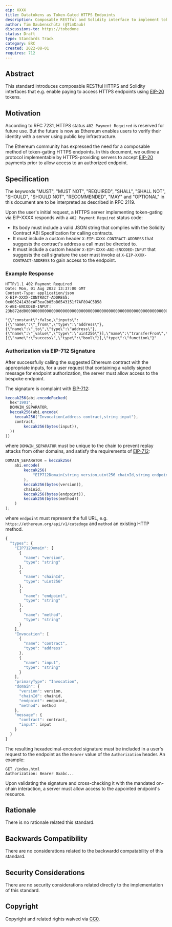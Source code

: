 ```yaml
---
eip: XXXX
title: Datatokens as Token-Gated HTTPS Endpoints
description: Composable RESTful and Solidity interface to implement token-gated HTTPS endpoints usind data tokens.
author: Tim Daubenschütz (@TimDaub)
discussions-to: https://tobedone
status: Draft
type: Standards Track
category: ERC
created: 2022-08-01
requires: 712
---
```


## Abstract

This standard introduces composable RESTful HTTPS and Solidity interfaces that e.g. enable paying to access HTTPS endpoints using [EIP-20](./eip-20.md) tokens.

## Motivation

According to RFC 7231, HTTPS status `402 Payment Required` is reserved for future use. But the future is now as Ethereum enables users to verify their identity with a server using public key infrastructure.

The Ethereum community has expressed the need for a composable method of token-gating HTTPS endpoints. In this document, we outline a protocol implementable by HTTPS-providing servers to accept [EIP-20](./eip-20.md) payments prior to allow access to an authorized endpoint.

## Specification

The keywords "MUST", "MUST NOT", "REQUIRED", "SHALL", "SHALL NOT", "SHOULD", "SHOULD NOT", "RECOMMENDED", "MAY" and "OPTIONAL" in this document are to be interpreted as described in RFC 2119.

Upon the user's initial request, a HTTPS server implementing token-gating via EIP-XXXX responds with a `402 Payment Required` status code:

- Its body must include a valid JSON string that complies with the Solidity Contract ABI Specification for calling contracts.
- It must include a custom header `X-EIP-XXXX-CONTRACT-ADDRESS` that suggests the contract's address a call must be directed to.
- It must include a custom header `X-EIP-XXXX-ABI-ENCODED-INPUT` that suggests the call signature the user must invoke at `X-EIP-XXXX-CONTRACT-ADDRESS` to gain access to the endpoint.

### Example Response

```
HTTP/1.1 402 Payment Required
Date: Mon, 01 Aug 2022 13:37:00 GMT
Content-Type: application/json
X-EIP-XXXX-CONTRACT-ADDRESS: 0x005241438cAF3eaCb05bB6543151f7AF894C5B58
X-ABI-ENCODED-INPUT: 23b872dd00000000000000000000000000000000000000000000000000000000000000000000000000000000000000000000000000000000000000000000000000000000000000000000000000000000000000000000000000000000000000000000007b

"{\"constant\":false,\"inputs\":[{\"name\":\"_from\",\"type\":\"address\"},{\"name\":\"_to\",\"type\":\"address\"},{\"name\":\"_value\",\"type\":\"uint256\"}],\"name\":\"transferFrom\",\"outputs\":[{\"name\":\"success\",\"type\":\"bool\"}],\"type\":\"function\"}"
```

### Authorization via EIP-712 Signature

After successfully calling the suggested Ethereum contract with the appropriate inputs, for a user request that containing a validly signed message for endpoint authorization, the server must allow access to the bespoke endpoint.

The signature is complaint with [EIP-712](./eip-712.md):

```js
keccak256(abi.encodePacked(
  hex"1901",
  DOMAIN_SEPARATOR,
  keccak256(abi.encode(
    keccak256("Invocation(address contract,string input"),
    contract,
		keccak256(bytes(input)),
  ))
))
```

where `DOMAIN_SEPARATOR` must be unique to the chain to prevent replay attacks from other domains, and satisfy the requirements of [EIP-712](./eip-712.md):

```js
DOMAIN_SEPARATOR = keccak256(
	abi.encode(
		keccak256(
			"EIP712Domain(string version,uint256 chainId,string endpoint,string method)"
		),
		keccak256(bytes(version)),
		chainid,
		keccak256(bytes(endpoint)),
		keccak256(bytes(method))
	)
);
```

where `endpoint` must represent the full URL, e.g. `https://ethereum.org/api/v1/cutedoge` and `method` an existing HTTP method.

```js
{
  "types": {
    "EIP712Domain": [
      {
        "name": "version",
        "type": "string"
      },
      {
        "name": "chainId",
        "type": "uint256"
      },
      {
        "name": "endpoint",
        "type": "string"
      },
      {
        "name": "method",
        "type": "string"
      }
    ],
    "Invocation": [
      {
        "name": "contract",
        "type": "address"
      },
      {
        "name": "input",
        "type": "string"
      }
    ],
    "primaryType": "Invocation",
    "domain": {
      "version": version,
      "chainId": chainid,
      "endpoint": endpoint,
      "method": method
    },
    "message": {
      "contract": contract,
      "input": input
    }
  }
}
```

The resulting hexadecimal-encoded signature must be included in a user's request to the endpoint as the `Bearer` value of the `Authorization` header. An example:

```
GET /index.html
Authorization: Bearer 0xabc...
```

Upon validating the signature and cross-checking it with the mandated on-chain interaction, a server must allow access to the appointed endpoint's resource.

## Rationale

There is no rationale related this standard.

## Backwards Compatibility

There are no considerations related to the backwardd compatability of this standard.

## Security Considerations

There are no security considerations related directly to the implementation of this standard.

## Copyright

Copyright and related rights waived via [CC0](../LICENSE.md).

